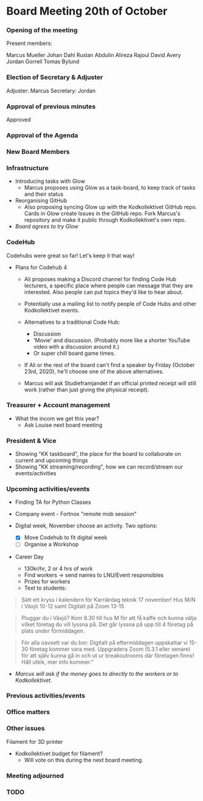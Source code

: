 # Board Meeting 20th of October

### Opening of the meeting
Present members:

Marcus Mueller
Johan Dahl
Ruslan Abdulin
Alireza Rajoul
David Avery
Jordan Gorrell
Tomas Bylund

### Election of Secretary & Adjuster
Adjuster: Marcus
Secretary: Jordan
### Approval of previous minutes
Approved
### Approval of the Agenda

### New Board Members

### Infrastructure
- Introducing tasks with Glow
    - Marcus proposes using Glow as a task-board, to keep track of tasks and their status
- Reorganising GitHub
    - Also proposing syncing Glow up with the Kodkollektivet GitHub repo. Cards in Glow create Issues in the GitHub repo. Fork Marcus's repository and make it public through Kodkollektivet's own repo.
- *Board agrees to try Glow*

### CodeHub
Codehubs were great so far! Let's keep it that way!

- Plans for Codehub 4
    - Ali proposes making a Discord channel for finding Code Hub lecturers, a specific place where people can message that they are interested. Also people can put topics they'd like to hear about.
    - Potentially use a mailing list to notify people of Code Hubs and other Kodkollektivet events.
    - Alternatives to a traditional Code Hub:
        - Discussion
        - 'Movie' and discussion. (Probably more like a shorter YouTube video with a discussion around it.)
        - Or super chill board game times.

    - If Ali or the rest of the board can't find a speaker by Friday (October 23rd, 2020), he'll choose one of the above alternatives.
    - Marcus will ask Studieframjandet if an official printed receipt will still work (rather than just giving the physical receipt).



### Treasurer + Account management
- What the incom we get this year?
    - Ask Louise next board meeting

### President & Vice
- Showing "KK taskboard", the place for the board to collaborate on current and upcoming things
- Showing "KK streaming/recording", how we can record/stream our events/activities 

### Upcoming activities/events

- Finding TA for Python Classes

- Company event - Fortnox "remote mob session"
- Digital week, November choose an activity. Two options: 
    - [x]  Move Codehub to fit digital week 
    - [ ]  Organise a Workshop
- Career Day
    - 130kr/hr, 2 or 4 hrs of work
    - Find workers -> send names to LNU/Event responsibles
    - Prizes for workers
    - Text to students: 
> Sätt ett kryss i kalendern för Karriärdag teknik 17 november! Hus M/N i Växjö 10-12 samt Digitalt på Zoom 13-15

> Pluggar du i Växjö? Kom 9.30 till hus M för att få kaffe och kunna välja vilket företag du vill lyssna på. Det går lyssna på upp till 4 företag på plats under förmiddagen.

> För alla oavsett var du bor: Digitalt på eftermiddagen uppskattar vi 15-30 företag kommer vara med. Uppgradera Zoom (5.3.1 eller senare) för att själv kunna gå in och ut ur breakoutrooms där företagen finns! Håll utkik, mer info kommer."

- *Marcus will ask if the money goes to directly to the workers or to Kodkollektivet.*

### Previous activities/events
### Office matters


### Other issues

Filament for 3D printer
- Kodkollektivet budget for filament?
    - Will vote on this during the next board meeting.
### Meeting adjourned


### TODO